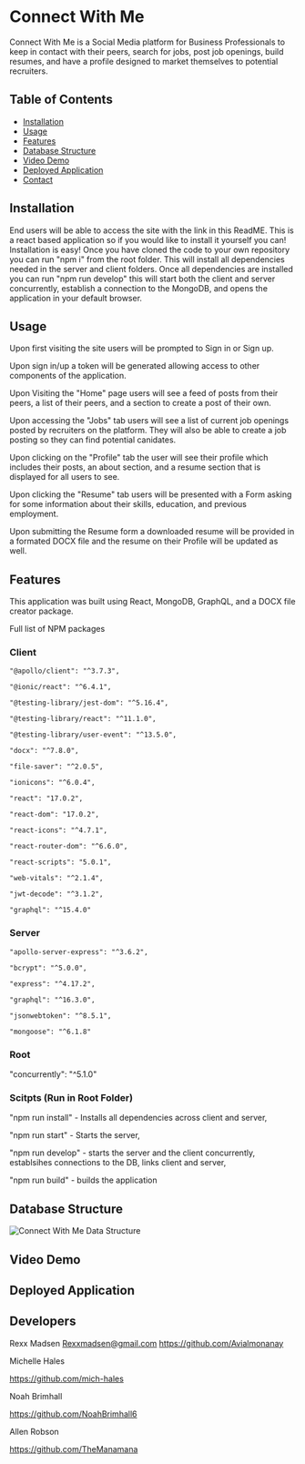 # Connect With Me        
Connect With Me is a Social Media platform for Business Professionals to keep in contact with their peers, search for jobs, post job openings, build resumes, and have a profile designed to market themselves to potential recruiters.


## Table of Contents

- [Installation](#installation)
- [Usage](#usage)
- [Features](#features)
- [Database Structure](#database-structure)
- [Video Demo](#video-demo)
- [Deployed Application](#deployed-application)
- [Contact](#developers)



## Installation
End users will be able to access the site with the link in this ReadME. This is a react based application so if you would like to install it yourself you can! Installation is easy! Once you have cloned the code to your own repository you can run "npm i" from the root folder. This will install all dependencies needed in the server and client folders. Once all dependencies are installed you can run "npm run develop" this will start both the client and server concurrently, establish a connection to the MongoDB, and opens the application in your default browser.

## Usage
Upon first visiting the site users will be prompted to Sign in or Sign up. 

Upon sign in/up a token will be generated allowing access to other components of the application. 

Upon Visiting the "Home" page users will see a feed of posts from their peers, a list of their peers, and a section to create a post of their own. 

Upon accessing the "Jobs" tab users will see a list of current job openings posted by recruiters on the platform. They will also be able to create a job posting so 
they can find potential canidates. 

Upon clicking on the "Profile" tab the user will see their profile which includes their posts, an about section, and a resume section that is displayed for all users to see. 

Upon clicking the "Resume" tab users will be presented with a Form asking for some information about their skills, education, and previous employment. 

Upon submitting the Resume form a downloaded resume will be provided in a formated DOCX file and the resume on their Profile will be updated as well.

## Features
This application was built using React, MongoDB, GraphQL, and a DOCX file creator package. 

Full list of NPM packages

### Client
    "@apollo/client": "^3.7.3",
    
    "@ionic/react": "^6.4.1",
    
    "@testing-library/jest-dom": "^5.16.4",
    
    "@testing-library/react": "^11.1.0",
    
    "@testing-library/user-event": "^13.5.0",
    
    "docx": "^7.8.0",
    
    "file-saver": "^2.0.5",
    
    "ionicons": "^6.0.4",
    
    "react": "17.0.2",
    
    "react-dom": "17.0.2",
    
    "react-icons": "^4.7.1",
    
    "react-router-dom": "^6.6.0",
    
    "react-scripts": "5.0.1",
    
    "web-vitals": "^2.1.4",
    
    "jwt-decode": "^3.1.2",
    
    "graphql": "^15.4.0"

### Server
    "apollo-server-express": "^3.6.2",
    
    "bcrypt": "^5.0.0",
    
    "express": "^4.17.2",
    
    "graphql": "^16.3.0",
    
    "jsonwebtoken": "^8.5.1",
    
    "mongoose": "^6.1.8"
    
### Root
"concurrently": "^5.1.0"

### Scitpts (Run in Root Folder)
"npm run install" - Installs all dependencies across client and server,

"npm run start" - Starts the server,

"npm run develop" - starts the server and the client concurrently, establsihes connections to the DB, links client and server,

"npm run build" - builds the application
    
    
## Database Structure
![Connect With Me Data Structure](https://user-images.githubusercontent.com/108016215/209975026-74535339-8d84-4ea9-948c-036b7e127207.png)

## Video Demo 

## Deployed Application

## Developers

Rexx Madsen
Rexxmadsen@gmail.com
https://github.com/Avialmonanay

Michelle Hales

https://github.com/mich-hales

Noah Brimhall

https://github.com/NoahBrimhall6

Allen Robson

https://github.com/TheManamana

